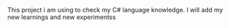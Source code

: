 
This project i am using to check my C# language knowledge.
I will add my new learnings and new experimentss	